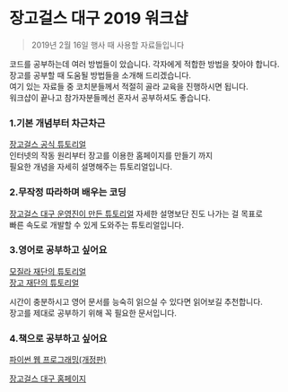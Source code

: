 # 장고걸스 대구 2019 워크샵
> 2019년 2월 16일 행사 때 사용할 자료들입니다

코드를 공부하는데 여러 방법들이 았습니다. 각자에게 적합한 방법을 찾아야 합니다.  
장고를 공부할 때 도움될 방법들을 소개해 드리겠습니다.   
여기 있는 자료들 중 코치분들께서 적절히 골라 교육을 진행하시면 됩니다.  
워크샵이 끝나고 참가자분들께선 혼자서 공부하셔도 좋습니다.  

### 1.기본 개념부터 차근차근 
[장고걸스 공식 튜토리얼](https://tutorial.djangogirls.org/ko/)  
인터넷의 작동 원리부터 장고를 이용한 홈페이지를 만들기 까지  
필요한 개념을 자세히 설명해주는 튜토리얼입니다.  



### 2.무작정 따라하며 배우는 코딩
[장고걸스 대구 운영진이 만든 튜토리얼](https://github.com/kei01138/djangoProject)
자세한 설명보단 진도 나가는 걸 목표로  
빠른 속도로 개발할 수 있게 도와주는 튜토리얼입니다.  


### 3.영어로 공부하고 싶어요
[모질라 재단의 튜토리얼](https://developer.mozilla.org/en-US/docs/Learn/Server-side/Django)  
[장고 재단의 튜토리얼](https://www.djangoproject.com/start/)  

시간이 충분하시고 영어 문서를 능숙히 읽으실 수 있다면 읽어보길 추천합니다.   
장고를 제대로 공부하기 위해 꼭 필요한 문서입니다.  


### 4.책으로 공부하고 싶어요
[파이썬 웹 프로그래밍(개정판)](http://www.hanbit.co.kr/store/books/look.php?p_code=B4329597070)










[장고걸스 대구 홈페이지](https://djangogirls.org/daegu/)